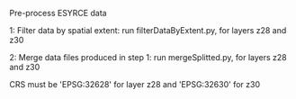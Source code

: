 Pre-process ESYRCE data

1: Filter data by spatial extent: run filterDataByExtent.py, for layers z28 and z30

2: Merge data files produced in step 1: run mergeSplitted.py, for layers z28 and z30

CRS must be 'EPSG:32628' for layer z28 and 'EPSG:32630' for z30

